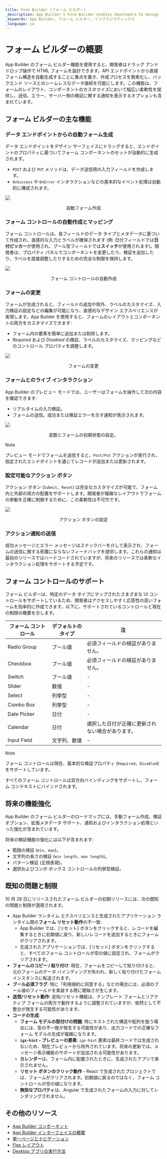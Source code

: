 ```yaml
---
title: Form Builder (フォーム ビルダー)
_description: App Builder's Form Builder enables developers to design forms visually with a drag-and-drop interface.
_keywords: App Builder, フォーム ビルダー, インフラジスティックス
_language: ja
---
```


# フォーム ビルダーの概要
App Builder のフォーム ビルダー機能を使用すると、開発者はドラッグ アンド ドロップ操作で HTML フォームを設計できます。API エンドポイントから直接フォーム構造を自動生成することに重点を置き、作成プロセスを簡素化し、バックエンド ソースとのシームレスなデータ接続を可能にします。この機能は、フォームのレイアウト、コンポーネントのカスタマイズにおいて幅広い柔軟性を提供し、送信、エラー、サーバー側の検証に関する通知を表示するオプションも含まれています。

## フォーム ビルダーの主な機能
### データ エンドポイントからの自動フォーム生成
データ エンドポイントをデザイン サーフェイスにドラッグすると、エンドポイントのプロパティに基づいてフォーム コンポーネントのセットが自動的に生成されます。
- `POST` および `PUT` メソッドは、データ送信用の入力フィールドを作成します。
- `OnSuccess` や `OnError` インタラクションなどの基本的なイベント処理は自動的に構成されます。

<img class="box-shadow" src="../images/using-data-in-your-app/automatinc-form-creation.gif" />
<p style="text-align:center;">自動フォーム作成</p>

### フォーム コントロールの自動作成とマッピング
フォーム コントロールは、各フィールドのデータ タイプとメタデータに基づいて作成され、直感的な入力とラベルが確保されます (例: 日付フィールドでは**日付ピッカー**が使用され、ブール型フィールドでは**スイッチ**が使用されます)。開発者は、プロパティ パネルでコンポーネントを変更したり、検証を追加したり、ラベルを直接調整したりするための完全な制御を保持します。

<img class="box-shadow" src="../images/using-data-in-your-app/automatinc-form-controls.png" />
<p style="text-align:center;">フォーム コントロールの自動作成</p>

### フォームの変更
フォームが生成されると、フィールドの追加や除外、ラベルのカスタマイズ、入力検証の設定などの編集が可能になり、直感的なデザイン エクスペリエンスが実現します。App Builder を使用すると、フォームのレイアウトとコンポーネントの両方をカスタマイズできます:
- フォーム内の要素を簡単に追加または削除します。
- *Required* および *Disabled* の検証、ラベルのカスタマイズ、マッピングなどのコントロール プロパティを調整します。

<img class="box-shadow" src="../images/using-data-in-your-app/form-modifications.gif" />
<p style="text-align:center;">フォームの変更</p>

### フォームとのライブ インタラクション
App Builder のプレビュー モードでは、ユーザーはフォームを操作して次の内容を確認できます:
- リアルタイムの入力検証。
- フォームの送信。成功または検証エラーを示す通知が表示されます。

<img class="box-shadow" src="../images/using-data-in-your-app/setting-up-variables-and-form-initial-state.gif" />
<p style="text-align:center;">変数とフォームの初期状態の設定。</p>


> [!NOTE]
> プレビュー モードでフォームを送信すると、`Post/Put` アクションが実行され、指定されたエンドポイントを通じてレコードが追加または更新されます。

### 設定可能なアクション ボタン
アクション ボタン (`Submit`、`Reset`) は完全なカスタマイズが可能で、フォーム内と外部の両方の配置をサポートします。開発者が複雑なレイアウトでフォームの挙動を正確に制御するために、この柔軟性は不可欠です。


<img class="box-shadow" src="../images/using-data-in-your-app/configuring-action-buttons.png" />
<p style="text-align:center;">アクション ボタンの設定</p>


### アクション通知の送信
成功メッセージとエラー メッセージはスナックバーを介して表示され、フォームの送信に関する邪魔にならないフィードバックを提供します。これらの通知は最初のリリースではハードコードされていますが、将来のリリースでは柔軟なインタラクション処理をサポートする予定です。

## フォーム コントロールのサポート
フォーム ビルダーは、特定のデータ タイプにマップされたさまざまな UI コントロールをサポートしているため、開発者はアクセスしやすく応答性の高いフォームを効率的に作成できます。以下に、サポートされているコントロールと現在の制限の概要を示します。

| フォーム コントロール  | デフォルトのタイプ  | 注                                    |
|---------------|---------------|------------------------------------------|
| Radio Group   | ブール値       | 必須フィールドの検証がありません。          |
| Checkbox      | ブール値       | 必須フィールドの検証がありません。          |
| Switch        | ブール値       | -                                        |
| Slider        | 数値        | -                                        |
| Select        | 列挙型          | -                                        |
| Combo Box     | 列挙型          | -                                        |
| Date Picker   | 日付          | -                                        |
| Calendar      | 日付          | 選択した日付が正確に更新されない場合があります。 |
| Input Field   | 文字列、数値| -                                        |

> [!NOTE]
> フォーム コントロールは現在、基本的な検証プロパティ (`Required`、`Disabled`) をサポートしています。

すべてのフォーム コントロールは双方向バインディングをサポートし、フォーム コンテキストにバインドされます。

## 将来の機能強化
App Builder のフォーム ビルダーのロードマップには、手動フォーム作成、検証オプション、拡張メタデータ サポート、通知およびインタラクション処理といった強化が含まれています。

将来の検証機能の強化には以下が含まれます:
- 範囲の検証 (`min`、`max`)。
- 文字列の長さの検証 (`min length`、`max length`)。
- パターン検証 (正規表現)。
- 選択およびコンボ ボックス コントロールの列挙型検証。

## 既知の問題と制限
10 月 28 日にリリースされたフォーム ビルダーの初期リリースには、次の既知の問題と制限が適用されます。

- App Builder ランタイム エクスペリエンスと生成されたアプリケーション ランタイム間の**フォーム リセット動作**の不一致:
    - App Builder では、[リセット] ボタンをクリックすると、レコードを編集するときに初期値に戻り、新しいレコードを追加するときにフォームがクリアされます。
    - 生成されたアプリケーションでは、[リセット] ボタンをクリックすると、すべてのフォーム コントロールが空の値に設定され、フォームがクリアされます。
- **フォームのコピー / 貼り付け**: 現在、フォームをコピーして貼り付けると、元のフォームのデータ バインディングが失われ、新しく貼り付けたフォーム インスタンスに転送されます。
- **ブール必須フラグ**: 特に「利用規約に同意する」などの場合には、必須のブール値のフィールドを実装する際に曖昧さが生じます。
- **送信/リセット動作**: 送信/リセット機能は、テンプレート フォームとリアクティブ フォームの両方で動作するように調整されていますが、依然として不整合が発生する可能性があります。
- **コードの生成**:
    - **フォーム モデルの型付けの問題**: 特にネストされた構造や配列を扱う場合には、型の不一致が発生する可能性があり、出力コードでの正確なフォーム モデルの生成が複雑になります。
    - **`igx-hint` - プレビューの要素**: `igx-hint` 要素は最終コードでは生成されないため、現在プレビューから除外されています。将来の更新では、メッセージ表示機能のサポートが追加される可能性があります。
    - **カレンダー**は、フォーム内に配置されたときに、生成されたアプリで表示されません。
    - **リセット ボタンのクリック動作** - React で生成されたプロジェクトでは、フォームがクリアされます。初期値に戻るのではなく、フォーム コントロールが空の値になります。
    - **無効なプロパティ**は、Angular で生成されたフォームの入力に対してレンダリングされません。

## その他のリソース

<div class="divider--half"></div>

* [App Builder コンポーネント](../indigo-design-app-builder-components.md)
* [App Builder インターフェイスの概要](../interface-overview.md)
* [単一ページとナビゲーション](../single-page-apps-and-navigation.md)
* [Flex レイアウト](../flex-layouts/flex-layouts.md)
* [Desktop アプリの実行方法](../running-desktop-app.md)
